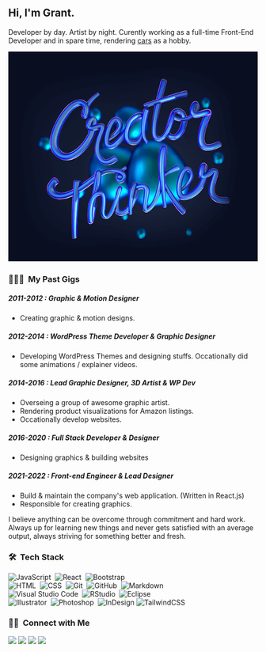 ## Hi, I'm Grant.

Developer by day. Artist by night. Curently working as a full-time Front-End Developer and in spare time, rendering  [cars](https://youtube.com/grantimbo)  as a hobby.

![](https://raw.githubusercontent.com/grantimbo/grntx-nxt/master/public/imgs/home-bg-sm.png)


### 👨🏻‍💻 &nbsp;My Past Gigs

##### 2011-2012 : Graphic & Motion Designer
- Creating graphic & motion designs.

##### 2012-2014 : WordPress Theme Developer & Graphic Designer
- Developing WordPress Themes and designing stuffs. Occationally did some animations / explainer videos.

##### 2014-2016 : Lead Graphic Designer, 3D Artist & WP Dev
- Overseing a group of awesome graphic artist.
- Rendering product visualizations for Amazon listings. 
- Occationally develop websites.

##### 2016-2020 : Full Stack Developer & Designer
- Designing graphics & building websites

##### 2021-2022 : Front-end Engineer & Lead Designer
- Build & maintain the company's web application. (Written in React.js)
- Responsible for creating graphics.

I believe anything can be overcome through commitment and hard work. Always up for learning new things and never gets satisfied with an average output, always striving for something better and fresh.


### 🛠 &nbsp;Tech Stack

![JavaScript](https://img.shields.io/badge/-JavaScript-05122A?style=flat&logo=javascript)&nbsp;
![React](https://img.shields.io/badge/-React-05122A?style=flat&logo=react)&nbsp;
![Bootstrap](https://img.shields.io/badge/-Bootstrap-05122A?style=flat&logo=bootstrap&logoColor=563D7C)\
![HTML](https://img.shields.io/badge/-HTML-05122A?style=flat&logo=HTML5)&nbsp;
![CSS](https://img.shields.io/badge/-CSS-05122A?style=flat&logo=CSS3&logoColor=1572B6)&nbsp;
![Git](https://img.shields.io/badge/-Git-05122A?style=flat&logo=git)&nbsp;
![GitHub](https://img.shields.io/badge/-GitHub-05122A?style=flat&logo=github)&nbsp;
![Markdown](https://img.shields.io/badge/-Markdown-05122A?style=flat&logo=markdown)\
![Visual Studio Code](https://img.shields.io/badge/-Visual%20Studio%20Code-05122A?style=flat&logo=visual-studio-code&logoColor=007ACC)&nbsp;
![RStudio](https://img.shields.io/badge/-RStudio-05122A?style=flat&logo=rstudio)&nbsp;
![Eclipse](https://img.shields.io/badge/-Eclipse-05122A?style=flat&logo=eclipse-ide&logoColor=2C2255)\
![Illustrator](https://img.shields.io/badge/-Illustrator-05122A?style=flat&logo=adobe-illustrator)&nbsp;
![Photoshop](https://img.shields.io/badge/-Photoshop-05122A?style=flat&logo=adobe-photoshop)&nbsp;
![InDesign](https://img.shields.io/badge/-InDesign-05122A?style=flat&logo=adobe-indesign)
![TailwindCSS](https://img.shields.io/badge/tailwindcss-%2338B2AC.svg?style=for-the-badge&logo=tailwind-css&logoColor=white)

### 🤝🏻 &nbsp;Connect with Me

<a href="https://www.grantimbo.com"><img src="https://img.shields.io/badge/-grantimbo.com-3423A6?style=flat&logo=Google-Chrome&logoColor=white"/></a>
<a href="https://youtube.com/grantimbo"><img src="https://img.shields.io/badge/@grantimbo-red?style=flat&logo=Youtube&logoColor=white"/></a>
<a href="https://linkedin.com/in/grantimbo"><img src="https://img.shields.io/badge/-Grant%20Imbo-0077B5?style=flat&logo=Linkedin&logoColor=white"/></a>
<a href="https://instagram.com/grntx"><img src="https://img.shields.io/badge/-@grntx-E4405F?style=flat&logo=Instagram&logoColor=white"/></a>